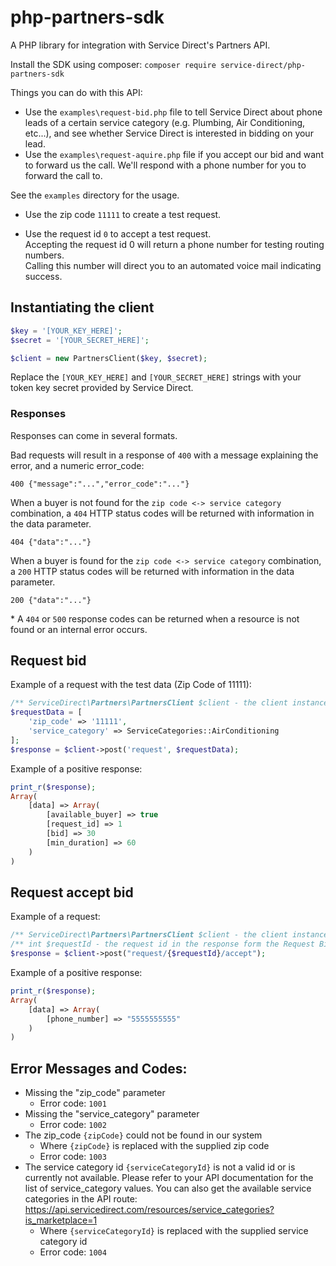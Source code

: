 # php-partners-sdk

A PHP library for integration with Service Direct's Partners API.

Install the SDK using composer:
`composer require service-direct/php-partners-sdk`

Things you can do with this API:

* Use the `examples\request-bid.php` file to tell Service Direct about phone leads of a certain
  service category (e.g. Plumbing, Air Conditioning, etc...), and see whether Service Direct is
  interested in bidding on your lead.
* Use the `examples\request-aquire.php` file if you accept our bid and want to forward us the call.
  We'll respond with a phone number for you to forward the call to.

See the `examples` directory for the usage.

* Use the zip code `11111` to create a test request.

* Use the request id `0` to accept a test request.\
Accepting the request id 0 will return a phone number for testing routing numbers.\
Calling this number will direct you to an automated voice mail indicating success.

## Instantiating the client
```php
$key = '[YOUR_KEY_HERE]';
$secret = '[YOUR_SECRET_HERE]';

$client = new PartnersClient($key, $secret);
```
Replace the `[YOUR_KEY_HERE]` and `[YOUR_SECRET_HERE]` strings with your token key secret provided by Service Direct.

### Responses
Responses can come in several formats.

Bad requests will result in a response of `400` with a message explaining the error, and a numeric error_code:
```http request
400 {"message":"...","error_code":"..."}
```
When a buyer is not found for the `zip code <-> service category` combination,
a `404` HTTP status codes will be returned with information in the data parameter.
```http request
404 {"data":"..."}
```
When a buyer is found for the `zip code <-> service category` combination,
a `200` HTTP status codes will be returned with information in the data parameter.
```http request
200 {"data":"..."}
```

\* A `404` or `500` response codes can be returned when a resource is not found or an internal error occurs. 

## Request bid
Example of a request with the test data (Zip Code of 11111):
```php
/** ServiceDirect\Partners\PartnersClient $client - the client instance */
$requestData = [
    'zip_code' => '11111',
    'service_category' => ServiceCategories::AirConditioning
];
$response = $client->post('request', $requestData);
```

Example of a positive response:
```php
print_r($response);
Array(
    [data] => Array(
        [available_buyer] => true
        [request_id] => 1
        [bid] => 30
        [min_duration] => 60
    )
)
```

## Request accept bid
Example of a request:
```php
/** ServiceDirect\Partners\PartnersClient $client - the client instance */
/** int $requestId - the request id in the response form the Request Bid route */
$response = $client->post("request/{$requestId}/accept");
```

Example of a positive response:
```php
print_r($response);
Array(
    [data] => Array(
        [phone_number] => "5555555555"
    )
)
```

## Error Messages and Codes:
* Missing the "zip_code" parameter
  * Error code: `1001`
* Missing the "service_category" parameter
  * Error code: `1002`
* The zip_code `{zipCode}` could not be found in our system
  * Where `{zipCode}` is replaced with the supplied zip code
  * Error code: `1003`
* The service category id `{serviceCategoryId}` is not a valid id or is currently not available.
Please refer to your API documentation for the list of service_category values.
You can also get the available service categories in the API route:
  https://api.servicedirect.com/resources/service_categories?is_marketplace=1
  * Where `{serviceCategoryId}` is replaced with the supplied service category id
  * Error code: `1004`